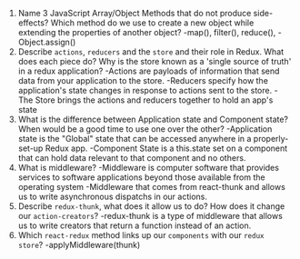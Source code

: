 1.  Name 3 JavaScript Array/Object Methods that do not produce side-effects? Which method do we use to create a new object while extending the properties of another object?
    -map(), filter(), reduce(),
    -Object.assign()
2.  Describe `actions`, `reducers` and the `store` and their role in Redux. What does each piece do? Why is the store known as a 'single source of truth' in a redux application?
    -Actions are payloads of information that send data from your application to the store.
    -Reducers specify how the application's state changes in response to actions sent to the store.
    -The Store brings the actions and reducers together to hold an app's state
3.  What is the difference between Application state and Component state? When would be a good time to use one over the other?
    -Application state is the "Global" state that can be accessed anywhere in a properly-set-up Redux app.
    -Component State is a this.state set on a component that can hold data relevant to that component and no others.
4.  What is middleware?
    -Middleware is computer software that provides services to software applications beyond those available from the operating system
    -Middleware that comes from react-thunk and allows us to write asynchronous dispatchs in our actions.
5.  Describe `redux-thunk`, what does it allow us to do? How does it change our `action-creators`?
    -redux-thunk is a type of middleware that allows us to write creators that return a function instead of an action.
6.  Which `react-redux` method links up our `components` with our `redux store`?
    -applyMiddleware(thunk)
